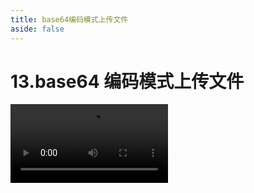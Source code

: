 ```yaml
---
title: base64编码模式上传文件
aside: false
---
```


# 13.base64 编码模式上传文件

<video autoplay src="http://qn.chinavanes.com/upload/13.base64编码模式上传文件.mp4" controls controlsList="nodownload" width="50%"/>
